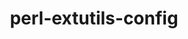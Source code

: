 ---
title: "perl-extutils-config"
layout: cache
categories: [package, develop]
meta: {"versions": ["0.008"], "compilers": ["gcc@=7.3.1"], "oss": ["amzn2"], "platforms": ["linux"], "targets": ["aarch64", "neoverse_n1", "x86_64_v3"], "stacks": ["aws-ahug", "aws-ahug-aarch64", "root"], "num_specs": 9, "num_specs_by_stack": {"aws-ahug-aarch64": 8, "root": 9, "aws-ahug": 1}}
spec_details: [{"hash": "waphnd4vqjnhwc4xdottehuvrx5rkdhj", "compiler": "gcc@=7.3.1", "versions": ["0.008"], "os": "amzn2", "platform": "linux", "target": "aarch64", "variants": ["build_system=perl"], "stacks": ["aws-ahug-aarch64", "root"], "size": "-", "tarball": "https://binaries.spack.io/develop/build_cache/linux-amzn2-aarch64/gcc-7.3.1/perl-extutils-config-0.008/linux-amzn2-aarch64-gcc-7.3.1-perl-extutils-config-0.008-waphnd4vqjnhwc4xdottehuvrx5rkdhj.spack"}, {"hash": "xo6jcxqdm3ksiklqbuvcl6tfkbh4zojz", "compiler": "gcc@=7.3.1", "versions": ["0.008"], "os": "amzn2", "platform": "linux", "target": "aarch64", "variants": ["build_system=perl"], "stacks": ["aws-ahug-aarch64", "root"], "size": "-", "tarball": "https://binaries.spack.io/develop/build_cache/linux-amzn2-aarch64/gcc-7.3.1/perl-extutils-config-0.008/linux-amzn2-aarch64-gcc-7.3.1-perl-extutils-config-0.008-xo6jcxqdm3ksiklqbuvcl6tfkbh4zojz.spack"}, {"hash": "jblvewdec2w7jasqk6w3hbpksf2rqhzw", "compiler": "gcc@=7.3.1", "versions": ["0.008"], "os": "amzn2", "platform": "linux", "target": "aarch64", "variants": ["build_system=perl"], "stacks": ["aws-ahug-aarch64", "root"], "size": "-", "tarball": "https://binaries.spack.io/develop/build_cache/linux-amzn2-aarch64/gcc-7.3.1/perl-extutils-config-0.008/linux-amzn2-aarch64-gcc-7.3.1-perl-extutils-config-0.008-jblvewdec2w7jasqk6w3hbpksf2rqhzw.spack"}, {"hash": "t3e6zs2jyahoiuw3a33423snskw4axsr", "compiler": "gcc@=7.3.1", "versions": ["0.008"], "os": "amzn2", "platform": "linux", "target": "aarch64", "variants": ["build_system=perl"], "stacks": ["aws-ahug-aarch64", "root"], "size": "-", "tarball": "https://binaries.spack.io/develop/build_cache/linux-amzn2-aarch64/gcc-7.3.1/perl-extutils-config-0.008/linux-amzn2-aarch64-gcc-7.3.1-perl-extutils-config-0.008-t3e6zs2jyahoiuw3a33423snskw4axsr.spack"}, {"hash": "pdzpgkklavq2ht5lkdrcem47frizfgiy", "compiler": "gcc@=7.3.1", "versions": ["0.008"], "os": "amzn2", "platform": "linux", "target": "neoverse_n1", "variants": ["build_system=perl"], "stacks": ["aws-ahug-aarch64", "root"], "size": "-", "tarball": "https://binaries.spack.io/develop/build_cache/linux-amzn2-neoverse_n1/gcc-7.3.1/perl-extutils-config-0.008/linux-amzn2-neoverse_n1-gcc-7.3.1-perl-extutils-config-0.008-pdzpgkklavq2ht5lkdrcem47frizfgiy.spack"}, {"hash": "336em2e56l5aa2x2cemkvqtc3pz2v5tv", "compiler": "gcc@=7.3.1", "versions": ["0.008"], "os": "amzn2", "platform": "linux", "target": "neoverse_n1", "variants": ["build_system=perl"], "stacks": ["aws-ahug-aarch64", "root"], "size": "-", "tarball": "https://binaries.spack.io/develop/build_cache/linux-amzn2-neoverse_n1/gcc-7.3.1/perl-extutils-config-0.008/linux-amzn2-neoverse_n1-gcc-7.3.1-perl-extutils-config-0.008-336em2e56l5aa2x2cemkvqtc3pz2v5tv.spack"}, {"hash": "5rd4sdru5bti3dupncpdlstsz2wffxwz", "compiler": "gcc@=7.3.1", "versions": ["0.008"], "os": "amzn2", "platform": "linux", "target": "neoverse_n1", "variants": ["build_system=perl"], "stacks": ["aws-ahug-aarch64", "root"], "size": "-", "tarball": "https://binaries.spack.io/develop/build_cache/linux-amzn2-neoverse_n1/gcc-7.3.1/perl-extutils-config-0.008/linux-amzn2-neoverse_n1-gcc-7.3.1-perl-extutils-config-0.008-5rd4sdru5bti3dupncpdlstsz2wffxwz.spack"}, {"hash": "a3frybelmgciokz5s7stiy4khmboip7j", "compiler": "gcc@=7.3.1", "versions": ["0.008"], "os": "amzn2", "platform": "linux", "target": "neoverse_n1", "variants": ["build_system=perl"], "stacks": ["aws-ahug-aarch64", "root"], "size": "-", "tarball": "https://binaries.spack.io/develop/build_cache/linux-amzn2-neoverse_n1/gcc-7.3.1/perl-extutils-config-0.008/linux-amzn2-neoverse_n1-gcc-7.3.1-perl-extutils-config-0.008-a3frybelmgciokz5s7stiy4khmboip7j.spack"}, {"hash": "e432ccoq2dkjq374kpeekqeafyapnqpr", "compiler": "gcc@=7.3.1", "versions": ["0.008"], "os": "amzn2", "platform": "linux", "target": "x86_64_v3", "variants": ["build_system=perl"], "stacks": ["aws-ahug", "root"], "size": "-", "tarball": "https://binaries.spack.io/develop/build_cache/linux-amzn2-x86_64_v3/gcc-7.3.1/perl-extutils-config-0.008/linux-amzn2-x86_64_v3-gcc-7.3.1-perl-extutils-config-0.008-e432ccoq2dkjq374kpeekqeafyapnqpr.spack"}]
---